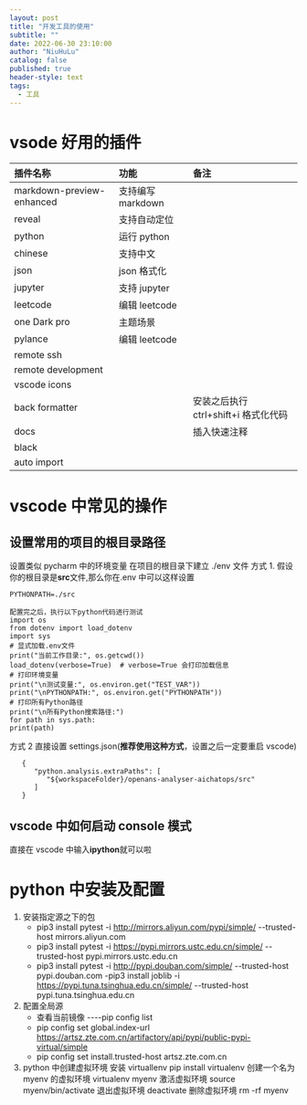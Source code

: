 ```yaml
---
layout: post
title: "开发工具的使用"
subtitle: ""
date: 2022-06-30 23:10:00
author: "NiuHuLu"
catalog: false
published: true
header-style: text
tags:
  - 工具
---
```




# vsode 好用的插件
| 插件名称                  | 功能              | 备注                                 |
| :------------------------ | :---------------- | :----------------------------------- |
| markdown-preview-enhanced | 支持编写 markdown |                                      |
| reveal                    | 支持自动定位      |                                      |
| python                    | 运行 python       |                                      |
| chinese                   | 支持中文          |                                      |
| json                      | json 格式化       |                                      |
| jupyter                   | 支持 jupyter      |                                      |
| leetcode                  | 编辑 leetcode     |                                      |
| one Dark pro              | 主题场景          |                                      |
| pylance                   | 编辑 leetcode     |                                      |
| remote ssh                |                   |                                      |
| remote development        |                   |                                      |
| vscode icons              |                   |                                      |
| back formatter            |                   | 安装之后执行 ctrl+shift+i 格式化代码 |
| docs                      |                   | 插入快速注释                         |
| black                     |                   |                                      |
| auto import               |                   |                                      |
# vscode 中常见的操作
## 设置常用的项目的根目录路径
设置类似 pycharm 中的环境变量 在项目的根目录下建立 ./env 文件
方式 1.
假设你的根目录是**src**文件,那么你在.env 中可以这样设置
```
PYTHONPATH=./src

配置完之后，执行以下python代码进行测试
import os
from dotenv import load_dotenv
import sys
# 显式加载.env文件
print("当前工作目录:", os.getcwd())
load_dotenv(verbose=True)  # verbose=True 会打印加载信息
# 打印环境变量
print("\n测试变量:", os.environ.get("TEST_VAR"))
print("\nPYTHONPATH:", os.environ.get("PYTHONPATH"))
# 打印所有Python路径
print("\n所有Python搜索路径:")
for path in sys.path:
print(path)

```
方式 2
直接设置 settings.json(**推荐使用这种方式**，设置之后一定要重启 vscode)
```
   {
      "python.analysis.extraPaths": [
         "${workspaceFolder}/openans-analyser-aichatops/src"
      ]
   }
```
## vscode 中如何启动 console 模式
直接在 vscode 中输入**ipython**就可以啦
# python 中安装及配置
1. 安装指定源之下的包
   - pip3 install pytest -i <http://mirrors.aliyun.com/pypi/simple/> --trusted-host mirrors.aliyun.com
   - pip3 install pytest -i <https://pypi.mirrors.ustc.edu.cn/simple/> --trusted-host pypi.mirrors.ustc.edu.cn
   - pip3 install pytest -i <http://pypi.douban.com/simple/> --trusted-host pypi.douban.com
     -pip3 install joblib -i <https://pypi.tuna.tsinghua.edu.cn/simple/> --trusted-host pypi.tuna.tsinghua.edu.cn
2. 配置全局源
   - 查看当前镜像 ----pip config list
   - pip config set global.index-url <https://artsz.zte.com.cn/artifactory/api/pypi/public-pypi-virtual/simple>
   - pip config set install.trusted-host artsz.zte.com.cn
3. python 中创建虚拟环境
   安装 virtuallenv pip install virtualenv
   创建一个名为 myenv 的虚拟环境 virtualenv myenv
   激活虚拟环境 source myenv/bin/activate
   退出虚拟环境 deactivate
   删除虚拟环境 rm -rf myenv
